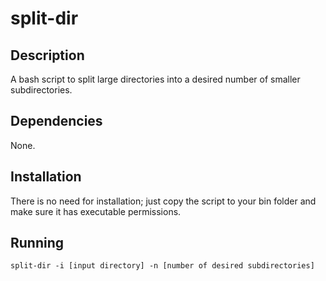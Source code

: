# split-dir

## Description

A bash script to split large directories into a desired number of smaller subdirectories.
## Dependencies
None.

## Installation
There is no need for installation; just copy the script to your bin folder and make sure it has executable permissions.

## Running

    split-dir -i [input directory] -n [number of desired subdirectories]